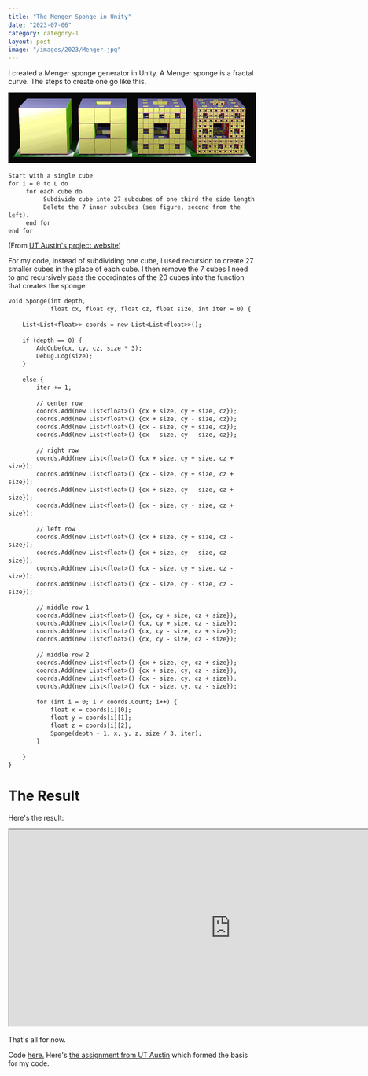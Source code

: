 ```yaml
---
title: "The Menger Sponge in Unity"
date: "2023-07-06"
category: category-1
layout: post
image: "/images/2023/Menger.jpg"
---
```


I created a Menger sponge generator in Unity. A Menger sponge is a fractal curve. The steps to create one go like this. 

<span class="images fit"><img src="/images/2023/Menger.jpg"></span>

```
Start with a single cube
for i = 0 to L do
     for each cube do
          Subdivide cube into 27 subcubes of one third the side length
          Delete the 7 inner subcubes (see figure, second from the left).
     end for
end for
```
(From [UT Austin's project website](https://www.cs.utexas.edu/users/fussell/courses/cs354/assignments/menger/handout.shtml))

For my code, instead of subdividing one cube, I used recursion to create 27 smaller cubes in the place of each cube. I then remove the 7 cubes I need to and recursively pass the coordinates of the 20 cubes into the function that creates the sponge. 

```
void Sponge(int depth,
            float cx, float cy, float cz, float size, int iter = 0) {

    List<List<float>> coords = new List<List<float>>();

    if (depth == 0) {
        AddCube(cx, cy, cz, size * 3);
        Debug.Log(size);
    }

    else {
        iter += 1;
        
        // center row
        coords.Add(new List<float>() {cx + size, cy + size, cz});
        coords.Add(new List<float>() {cx + size, cy - size, cz});
        coords.Add(new List<float>() {cx - size, cy + size, cz});
        coords.Add(new List<float>() {cx - size, cy - size, cz});

        // right row
        coords.Add(new List<float>() {cx + size, cy + size, cz + size});
        coords.Add(new List<float>() {cx - size, cy + size, cz + size});
        coords.Add(new List<float>() {cx + size, cy - size, cz + size});
        coords.Add(new List<float>() {cx - size, cy - size, cz + size});

        // left row
        coords.Add(new List<float>() {cx + size, cy + size, cz - size});
        coords.Add(new List<float>() {cx + size, cy - size, cz - size});
        coords.Add(new List<float>() {cx - size, cy + size, cz - size});
        coords.Add(new List<float>() {cx - size, cy - size, cz - size});

        // middle row 1
        coords.Add(new List<float>() {cx, cy + size, cz + size});
        coords.Add(new List<float>() {cx, cy + size, cz - size});
        coords.Add(new List<float>() {cx, cy - size, cz + size});
        coords.Add(new List<float>() {cx, cy - size, cz - size});

        // middle row 2
        coords.Add(new List<float>() {cx + size, cy, cz + size});
        coords.Add(new List<float>() {cx + size, cy, cz - size});
        coords.Add(new List<float>() {cx - size, cy, cz + size});
        coords.Add(new List<float>() {cx - size, cy, cz - size});

        for (int i = 0; i < coords.Count; i++) {
            float x = coords[i][0];
            float y = coords[i][1];
            float z = coords[i][2];
            Sponge(depth - 1, x, y, z, size / 3, iter);
        }

    }
}
```

# The Result

Here's the result:
<iframe width="900" height="400" src="https://youtube.com/embed/cety-dUt1Os"></iframe>

That's all for now.

Code [here.](https://github.com/Aryanaut/unity_fractals)
Here's [the assignment from UT Austin](https://www.cs.utexas.edu/users/fussell/courses/cs354/assignments/menger/handout.shtml) which formed the basis for my code. 
